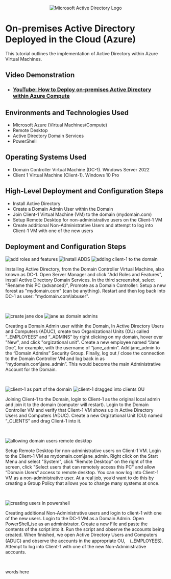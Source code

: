 
<p align="center">
<img src="https://i.imgur.com/pU5A58S.png" alt="Microsoft Active Directory Logo"/>
</p>

<h1>On-premises Active Directory Deployed in the Cloud (Azure)</h1>
This tutorial outlines the implementation of Active Directory within Azure Virtual Machines.<br />


<h2>Video Demonstration</h2>

- ### [YouTube: How to Deploy on-premises Active Directory within Azure Compute](https://www.youtube.com)

<h2>Environments and Technologies Used</h2>

- Microsoft Azure (Virtual Machines/Compute)
- Remote Desktop
- Active Directory Domain Services
- PowerShell

<h2>Operating Systems Used </h2>

- Domain Controller Virtual Machine (DC-1). Windows Server 2022
- Client 1 Virtual Machine (Client-1). Windows 10 Pro

<h2>High-Level Deployment and Configuration Steps</h2>

- Install Active Directory
- Create a Domain Admin User within the Domain
- Join Client-1 Virtual Machine (VM) to the domain (mydomain.com)
- Setup Remote Desktop for non-administrative users on the Client-1 VM
- Create additional Non-Administrative Users and attempt to log into Client-1 VM with one of the new users



<h2>Deployment and Configuration Steps</h2>

<p>

![add roles and features](https://github.com/user-attachments/assets/e304d5ee-fce9-4b9d-b7e8-e148696c921e) ![Install ADDS](https://github.com/user-attachments/assets/2543fd29-1010-4c59-8785-7fe548d6ad00) ![adding  client-1 to the domain](https://github.com/user-attachments/assets/67bb888f-8c85-4d79-b47f-383b8fac5d67)

  
</p>
<p>
Installing Active Directory, from the Domain Controller Virtual Machine, also known as DC-1. Open Server Manager and click "Add Roles and Features", install Active Directory Domain Services. In the third screenshot, select "Rename this PC (advanced)", Promote as a Domain Controller: Setup a new forest as "mydomain.com" (can be anything). Restart and then log back into DC-1 as user: "mydomain.com\labuser".
</p>
<br />

<p>

![create jane doe](https://github.com/user-attachments/assets/4f8eb0fc-d6f2-4943-908b-75a7082cb274) ![jane as domain admins](https://github.com/user-attachments/assets/872a2324-fcd9-439b-9f58-cac5cb5258c4)

</p>
<p>
Creating a Domain Admin user within the Domain, In Active Directory Users and Computers (ADUC), create two Organizational Units (OU) called “_EMPLOYEES” and “_ADMINS” by right clicking on my domain, hover over "New", and click "orgizational unit". Create a new employee named “Jane Doe”, for example, with the username of “jane_admin”. Add jane_admin to the “Domain Admins” Security Group. Finally, log out / close the connection to the Domain Controller VM and log back in as “mydomain.com\jane_admin”. This would become the main Administrative Account for the Domain.    
</p>
<br />

<p>

![client-1 as part of the domain](https://github.com/user-attachments/assets/e3235c44-beeb-48bd-811c-ff7ef1b743b4) ![client-1 dragged into clients OU](https://github.com/user-attachments/assets/9ec8844f-e111-4f97-a302-086ef3b63152)

</p>
<p>
Joining Client-1 to the Domain, login to Client-1 as the original local admin and join it to the domain (computer will restart). Login to the Domain Controller VM and verify that Client-1 VM shows up in Active Directory Users and Computers (ADUC). Create a new Orgizational Unit (OU) named “_CLIENTS” and drag Client-1 into it. 
</p>
<br />

<p>

![allowing domain users remote desktop](https://github.com/user-attachments/assets/3e956cd5-5294-4f8f-bd1c-f6b3cd4257fa)

</p>
<p>
Setup Remote Desktop for non-administrative users on Client-1 VM. Login to the Client-1 VM as mydomain.com\jane_admin. Right click on the Start Menu and select "System", click “Remote Desktop” on the right of the screen, click "Select users that can remotely access this PC" and allow “Domain Users” access to remote desktop. You can now log into Client-1 VM as a non-administrative user. At a real job, you’d want to do this by creating a Group Policy that allows you to change many systems at once.

</p>
<br />

<p>

![creating users in powershell](https://github.com/user-attachments/assets/682f42aa-8854-497f-ad40-626dcd6fddf2)

</p>
<p>
Creating additional Non-Administrative users and login to client-1 with one of the new users. Login to the DC-1 VM as a Domain Admin. Open PowerShell_ise as an administrator. Create a new File and paste the contents of the script into it. Run the script and observe the accounts being created. When finished, we open Active Directory Users and Computers (ADUC) and observe the accounts in the appropriate OU,　(_EMPLOYEES). Attempt to log into Client-1 with one of the new Non-Administrative accounts.  
</p>
<br />

<p>

</p>
<p>
words here  
</p>
<br />
